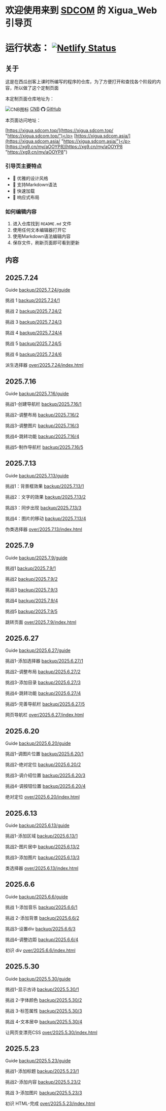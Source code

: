 # 欢迎使用来到 [SDCOM](https://www.sdcom.top/ "https://www.sdcom.top/") 的 Xigua_Web 引导页

# 运行状态： [![Netlify Status](https://api.netlify.com/api/v1/badges/a0c117f8-b6b8-42b6-828a-f75095546cad/deploy-status)](https://app.netlify.com/projects/famous-brioche-cac20b/deploys)

## 关于
这是在西瓜创客上课时所编写的程序的仓库，为了方便打开和查找各个阶段的内容，所以做了这个定制页面</p>
本定制页面仓库地址为：</p>
<img src="https://cnb.cool/images/favicon.png" style="height: 1em; vertical-align: middle;" alt="CNB图标"> [CNB](https://cnb.cool/SDCOM_code/xigua/web "https://cnb.cool/SDCOM_code/xigua/web") 
<img src="../../../public/pic/github-favicon.png" style="height: 1em; vertical-align: middle;" alt="GitHub图标"> [GitHub](https://github.com/SDCOM-0415/xigua "https://github.com/SDCOM-0415/xigua") </p>
本页面访问地址：</p>
[https://xigua.sdcom.top/](https://xigua.sdcom.top/ "https://xigua.sdcom.top/")</p>
[https://xigua.sdcom.asia/](https://xigua.sdcom.asia/ "https://xigua.sdcom.asia/")</p>
[https://xg9.cn/my/aOOYP8](https://xg9.cn/my/aOOYP8 "https://xg9.cn/my/aOOYP8")

### 引导页主要特点
- 🎨 优雅的设计风格
- 📝 支持Markdown语法
- 🚀 快速加载
- 📱 响应式布局

### 如何编辑内容
1. 进入仓库找到 `README.md` 文件
2. 使用任何文本编辑器打开它
3. 使用Markdown语法编辑内容
4. 保存文件，刷新页面即可看到更新

## 内容
## 2025.7.24
Guide
[backup/2025.7.24/guide](../../../backup/2025.7.24/guide/ "backup/2025.7.24/guide")

挑战 1
[backup/2025.7.24/1](../../../backup/2025.7.24/1 "backup/2025.7.24/1")

挑战 2
[backup/2025.7.24/2](../../../backup/2025.7.24/2 "backup/2025.7.24/2")

挑战 3
[backup/2025.7.24/3](../../../backup/2025.7.24/3 "backup/2025.7.24/3")

挑战 4
[backup/2025.7.24/4](../../../backup/2025.7.24/4 "backup/2025.7.24/4")

挑战 5
[backup/2025.7.24/5](../../../backup/2025.7.24/5 "backup/2025.7.24/5")

挑战 6
[backup/2025.7.24/6](../../../backup/2025.7.24/6 "backup/2025.7.24/6")

派生选择器
[over/2025.7.24/index.html](../../../over/2025.7.24/index.html "over/2025.7.24/index.html")

## 2025.7.16
Guide
[backup/2025.7.16/guide](../../../backup/2025.7.16/guide/ "backup/2025.7.16/guide")

挑战1-创建导航栏
[backup/2025.7.16/1](../../../backup/2025.7.16/1 "backup/2025.7.16/1")

挑战2-调整布局
[backup/2025.7.16/2](../../../backup/2025.7.16/2 "backup/2025.7.16/2")

挑战3-调整图片
[backup/2025.7.16/3](../../../backup/2025.7.16/3 "backup/2025.7.16/3")

挑战4-跳转功能
[backup/2025.7.16/4](../../../backup/2025.7.16/4 "backup/2025.7.16/4")

挑战5-制作导航栏
[backup/2025.7.16/5](../../../backup/2025.7.16/5 "backup/2025.7.16/5")

## 2025.7.13
Guide
[backup/2025.7.13/guide](../../../backup/2025.7.13/guide/ "backup/2025.7.13/guide")

挑战1：背景框效果
[backup/2025.7.13/1](../../../backup/2025.7.13/1 "backup/2025.7.13/1")

挑战2：文字的效果
[backup/2025.7.13/2](../../../backup/2025.7.13/2 "backup/2025.7.13/2")

挑战3：同步出现
[backup/2025.7.13/3](../../../backup/2025.7.13/3 "backup/2025.7.13/3")

挑战4：图片的移动
[backup/2025.7.13/4](../../../backup/2025.7.13/4 "backup/2025.7.13/4")

伪类选择器
[over/2025.7.13/index.html](../../../over/2025.7.13/index.html "over/2025.7.13/index.html")

## 2025.7.9
Guide
[backup/2025.7.9/guide](../../../backup/2025.7.9/guide/ "backup/2025.7.9/guide")

挑战1
[backup/2025.7.9/1](../../../backup/2025.7.9/1 "backup/2025.7.9/1")

挑战2
[backup/2025.7.9/2](../../../backup/2025.7.9/2 "backup/2025.7.9/2")

挑战3
[backup/2025.7.9/3](../../../backup/2025.7.9/3 "backup/2025.7.9/3")

挑战4
[backup/2025.7.9/4](../../../backup/2025.7.9/4 "backup/2025.7.9/4")

挑战5
[backup/2025.7.9/5](../../../backup/2025.7.9/5 "backup/2025.7.9/5")

跳转页面
[over/2025.7.9/index.html](../../../over/2025.7.9/index.html "over/2025.7.9/index.html")

## 2025.6.27
Guide
[backup/2025.6.27/guide](../../../backup/2025.6.27/guide/ "backup/2025.6.27/guide")

挑战1-添加选择器
[backup/2025.6.27/1](../../../backup/2025.6.27/1/ "backup/2025.6.27/1")

挑战2-调整布局
[backup/2025.6.27/2](../../../backup/2025.6.27/2/ "backup/2025.6.27/2")

挑战3-添加目录
[backup/2025.6.27/3](../../../backup/2025.6.27/3/ "backup/2025.6.27/3")

挑战4-跳转功能
[backup/2025.6.27/4](../../../backup/2025.6.27/4/ "backup/2025.6.27/4")

挑战5-完善导航栏
[backup/2025.6.27/5](../../../backup/2025.6.27/5/ "backup/2025.6.27/5")

网页导航栏
[over/2025.6.27/index.html](../../../over/2025.6.27/index.html "over/2025.6.27/index.html")

## 2025.6.20
Guide
[backup/2025.6.20/guide](../../../backup/2025.6.20/guide/ "backup/2025.6.20/guide")

挑战1-调图片位置
[backup/2025.6.20/1](../../../backup/2025.6.20/1/ "backup/2025.6.20/1")

挑战2-绝对定位
[backup/2025.6.20/2](../../../backup/2025.6.20/2/ "backup/2025.6.20/2")

挑战3-调介绍位置
[backup/2025.6.20/3](../../../backup/2025.6.20/3/ "backup/2025.6.20/3")

挑战4-调按钮位置
[backup/2025.6.20/4](../../../backup/2025.6.20/4/ "backup/2025.6.20/4")

绝对定位
[over/2025.6.20/index.html](../../../over/2025.6.20/index.html "over/2025.6.20/index.html")

## 2025.6.13
Guide
[backup/2025.6.13/guide](../../../backup/2025.6.13/guide/ "backup/2025.6.13/guide")

挑战1-添加区域
[backup/2025.6.13/1](../../../backup/2025.6.13/1/ "backup/2025.6.13/1")

挑战2-图片居中
[backup/2025.6.13/2](../../../backup/2025.6.13/2/ "backup/2025.6.13/2")

挑战3-添加图片
[backup/2025.6.13/3](../../../backup/2025.6.13/3/ "backup/2025.6.13/3")

类选择器
[over/2025.6.13/index.html](../../../over/2025.6.13/index.html "over/2025.6.13/index.html")

## 2025.6.6
Guide
[backup/2025.6.6/guide](../../../backup/2025.6.6/guide/ "backup/2025.6.6/guide") 

挑战 1-添加音乐
[backup/2025.6.6/1](../../../backup/2025.6.6/1/ "backup/2025.6.6/1")

挑战 2-添加背景
[backup/2025.6.6/2](../../../backup/2025.6.6/2/ "backup/2025.6.6/2")

挑战3-设置div
[backup/2025.6.6/3](../../../backup/2025.6.6/3/ "backup/2025.6.6/3")

挑战4-调整边距
[backup/2025.6.6/4](../../../backup/2025.6.6/4/ "backup/2025.6.6/4")

初识 div
[over/2025.6.6/index.html](../../../over/2025.6.6/index.html "over/2025.6.6/index.html")

## 2025.5.30
Guide
[backup/2025.5.30/guide](../../../backup/2025.5.30/guide/ "backup/2025.5.30/guide")

挑战1-显示古诗
[backup/2025.5.30/1](../../../backup/2025.5.30/1/ "backup/2025.5.30/1")

挑战 2-字体颜色
[backup/2025.5.30/2](../../../backup/2025.5.30/2/ "backup/2025.5.30/2")

挑战 3-标签属性
[backup/2025.5.30/3](../../../backup/2025.5.30/3/ "backup/2025.5.30/3")

挑战 4-文本居中
[backup/2025.5.30/4](../../../backup/2025.5.30/4/ "backup/2025.5.30/4")

让网页变漂亮CSS
[over/2025.5.30/index.html](../../../over/2025.5.30/index.html "over/2025.5.30/index.html")

## 2025.5.23
Guide
[backup/2025.5.23/guide](../../../backup/2025.5.23/guide/ "backup/2025.5.23/guide") 

挑战1-添加标题
[backup/2025.5.23/1](../../../backup/2025.5.23/1/ "backup/2025.5.23/1")

挑战2-添加内容
[backup/2025.5.23/2](../../../backup/2025.5.23/2/ "backup/2025.5.23/2")

挑战 3-添加图片
[backup/2025.5.23/3](../../../backup/2025.5.23/3/ "backup/2025.5.23/3")

初识 HTML-完成
[over/2025.5.23/index.html](../../../over/2025.5.23/index.html "over/2025.5.23")